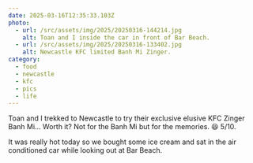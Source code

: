 ```yaml
---
date: 2025-03-16T12:35:33.103Z
photo:
  - url: /src/assets/img/2025/20250316-144214.jpg
    alt: Toan and I inside the car in front of Bar Beach.
  - url: /src/assets/img/2025/20250316-133402.jpg
    alt: Newcastle KFC limited Banh Mi Zinger.
category:
  - food
  - newcastle
  - kfc
  - pics
  - life
---
```


Toan and I trekked to Newcastle to try their exclusive elusive KFC Zinger Banh Mi... Worth it? Not for the Banh Mi but for the memories. 😆 5/10.

It was really hot today so we bought some ice cream and sat in the air conditioned car while looking out at Bar Beach. 

